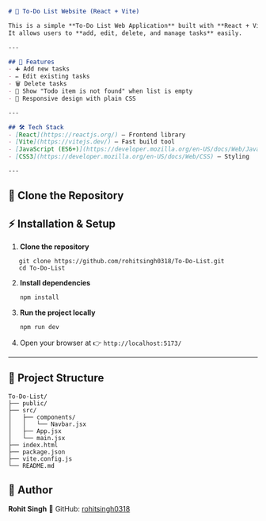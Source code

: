 ```markdown
# 📝 To-Do List Website (React + Vite)

This is a simple **To-Do List Web Application** built with **React + Vite**.  
It allows users to **add, edit, delete, and manage tasks** easily.

---

## 🚀 Features
- ➕ Add new tasks
- ✏️ Edit existing tasks
- 🗑️ Delete tasks
- 📜 Show "Todo item is not found" when list is empty
- 📱 Responsive design with plain CSS

---

## 🛠️ Tech Stack
- [React](https://reactjs.org/) – Frontend library
- [Vite](https://vitejs.dev/) – Fast build tool
- [JavaScript (ES6+)](https://developer.mozilla.org/en-US/docs/Web/JavaScript)
- [CSS3](https://developer.mozilla.org/en-US/docs/Web/CSS) – Styling

---


```
## 📂 Clone the Repository

## ⚡ Installation & Setup


1. **Clone the repository**
```
   git clone https://github.com/rohitsingh0318/To-Do-List.git
   cd To-Do-List
````

2. **Install dependencies**

   ```bash
   npm install
   ```

3. **Run the project locally**

   ```bash
   npm run dev
   ```

4. Open your browser at 👉 `http://localhost:5173/`

---

## 📂 Project Structure
```
To-Do-List/
├── public/
├── src/
│   ├── components/
│   │   └── Navbar.jsx
│   ├── App.jsx
│   └── main.jsx
├── index.html
├── package.json
├── vite.config.js
└── README.md
```

## 👤 Author

**Rohit Singh**
📌 GitHub: [rohitsingh0318](https://github.com/rohitsingh0318)
